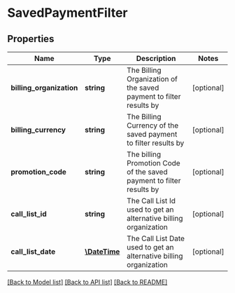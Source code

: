 # SavedPaymentFilter

## Properties
Name | Type | Description | Notes
------------ | ------------- | ------------- | -------------
**billing_organization** | **string** | The Billing Organization of the saved payment to filter results by | [optional] 
**billing_currency** | **string** | The Billing Currency of the saved payment to filter results by | [optional] 
**promotion_code** | **string** | The billing Promotion Code of the saved payment to filter results by | [optional] 
**call_list_id** | **string** | The Call List Id used to get an alternative billing organization | [optional] 
**call_list_date** | [**\DateTime**](\DateTime.md) | The Call List Date used to get an alternative billing organization | [optional] 

[[Back to Model list]](../README.md#documentation-for-models) [[Back to API list]](../README.md#documentation-for-api-endpoints) [[Back to README]](../README.md)


